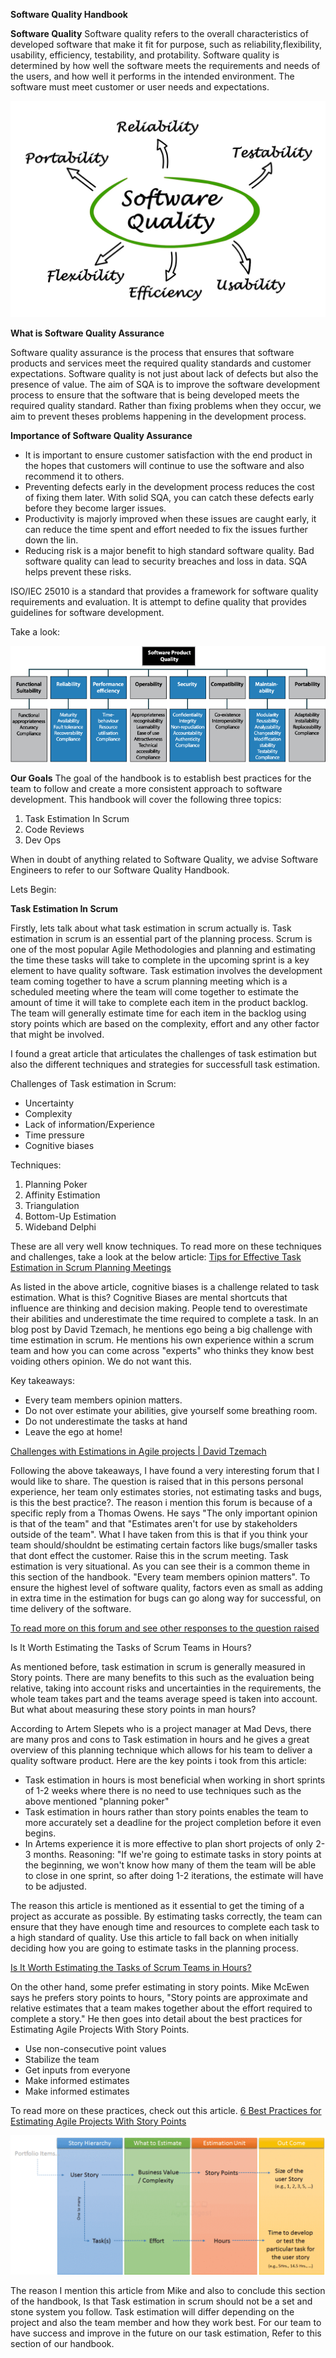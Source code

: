 **Software Quality Handbook**

**Software Quality**
Software quality refers to the overall characteristics of developed software that make it fit for purpose, such as reliability,flexibility, usability, efficiency, testability, and protability. Software quality is determined by how well the software meets the requirements and needs of the users, and how well it performs in the intended environment. The software must meet customer or user needs and expectations.

![Software Quality](pics/SoftwareQuality.webp)

**What is Software Quality Assurance**

Software quality assurance is the process that ensures that software products and services meet the required quality standards and customer expectations. Software quality is not just about lack of defects but also the presence of value. The aim of SQA is to improve the software development process to ensure that the software that is being developed meets the required quality standard. Rather than fixing problems when they occur, we aim to prevent theses problems happening in the development process.

**Importance of Software Quality Assurance**

- It is important to ensure customer satisfaction with the end product in the hopes that customers will continue to use the software and also recommend it to others.
- Preventing defects early in the development process reduces the cost of fixing them later. With solid SQA, you can catch these defects early before they become larger issues.
- Productivity is majorly improved when these issues are caught early, it can reduce the time spent and effort needed to fix the issues further down the lin.
- Reducing risk is a major benefit to high standard software quality. Bad software quality can lead to security breaches and loss in data. SQA helps prevent these risks.

ISO/IEC 25010 is a standard that provides a framework for software quality requirements and evaluation. It is attempt to define quality that provides guidelines for software development.

Take a look: 

![ISO/IEC 25010](pics/SoftwareQualityProduct.png)

**Our Goals**
 The goal of the handbook is to establish best practices for the team to follow and create a more consistent approach to software development.
 This handbook will cover the following three topics:

 1. Task Estimation In Scrum
 2. Code Reviews
 3. Dev Ops

 When in doubt of anything related to Software Quality, we advise Software Engineers to refer to our Software Quality Handbook.

 Lets Begin:

**Task Estimation In Scrum**

Firstly, lets talk about what task estimation in scrum actually is. Task estimation in scrum is an essential part of the planning process. Scrum is one of the most popular Agile Methodologies and planning and estimating the time these tasks will take to complete in the upcoming sprint is a key element to have quality software. Task estimation involves the development team coming together to have a scrum planning meeting which is a scheduled meeting where the team will come together to estimate the amount of time it will take to complete each item in the product backlog. The team will generally estimate time for each item in the backlog using story points which are based on the complexity, effort and any other factor that might be involved. 

I found a great article that articulates the challenges of task estimation but also the different techniques and strategies for successfull task estimation.

Challenges of Task estimation in Scrum: 

- Uncertainty
- Complexity
- Lack of information/Experience
- Time pressure
- Cognitive biases

Techniques:
 
 1. Planning Poker
 2. Affinity Estimation
 3. Triangulation
 4. Bottom-Up Estimation
 5. Wideband Delphi

 These are all very well know techniques. To read more on these techniques and challenges, take a look at the below article: 
 [Tips for Effective Task Estimation in Scrum Planning Meetings](https://liuhongbo.medium.com/tips-for-effective-task-estimation-in-scrum-planning-meetings-c7a6af2c4966)

 As listed in the above article, cognitive biases is a challenge related to task estimation. What is this? Cognitive Biases are mental shortcuts that influence are thinking and decision making. People tend to overestimate their abilities and underestimate the time required to complete a task. In an blog post by David Tzemach, he mentions ego being a big challenge with time estimation in scrum. He mentions his own experience within a scrum team and how you can come across "experts" who thinks they know best voiding others opinion. We do not want this. 

 Key takeaways:
 - Every team members opinion matters. 
 - Do not over estimate your abilities, give yourself some breathing room.
 - Do not underestimate the tasks at hand
 - Leave the ego at home! 

 [Challenges with Estimations in Agile projects | David Tzemach](https://www.agilequalitymadeeasy.com/post/challenges-with-estimations-in-agile-projects-david-tzemach)

 Following the above takeaways, I have found a very interesting forum that I would like to share. The question is raised that in this persons personal experience, her team only estimates stories, not estimating tasks and bugs, is this the best practice?. The reason i mention this forum is because of a specific reply from a Thomas Owens. He says "The only important opinion is that of the team" and that "Estimates aren't for use by stakeholders outside of the team". What I have taken from this is that if you think your team should/shouldnt be estimating certain factors like bugs/smaller tasks that dont effect the customer. Raise this in the scrum meeting. Task estimation is very situational. As you can see their is a common theme in this section of the handbook. "Every team members opinion matters". To ensure the highest level of software quality, factors even as small as adding in extra time in the estimation for bugs can go along way for successful, on time delivery of the software.

 [To read more on this forum and see other responses to the question raised](https://www.scrum.org/forum/scrum-forum/58252/should-we-estimate-our-tasks)

 Is It Worth Estimating the Tasks of Scrum Teams in Hours?

 As mentioned before, task estimation in scrum is generally measured in Story points. There are many benefits to this such as the evaluation being relative, taking into account risks and uncertainties in the requirements, the whole team takes part and the teams average speed is taken into account. But what about measuring these story points in man hours? 

 According to Artem Slepets who is a project manager at Mad Devs, there are many pros and cons to Task estimation in hours and he gives a great overview of this planning technique which allows for his team to deliver a quality software product. Here are the key points i took from this article: 

- Task estimation in hours is most beneficial when working in short sprints of 1-2 weeks where there is no need to use techniques such as the above mentioned "planning poker"
- Task estimation in hours rather than story points enables the team to more accurately set a deadline for the project completion before it even begins. 
- In Artems experience it is more effective to plan short projects of only 2-3 months. Reasoning: "If we're going to estimate tasks in story points at the beginning, we won't know how many of   them the team will be able to close in one sprint, so after doing 1-2 iterations, the estimate will have to be adjusted.

The reason this article is mentioned as it essential to get the timing of a project as accurate as possible. By estimating tasks correctly, the team can ensure that they have enough time and resources to complete each task to a high standard of quality. Use this article to fall back on when initially deciding how you are going to estimate tasks in the planning process. 

[Is It Worth Estimating the Tasks of Scrum Teams in Hours?](https://maddevs.io/blog/task-estimation-in-hours-for-scrum-teams/)

On the other hand, some prefer estimating in story points. Mike McEwen says he prefers story points to hours, "Story points are approximate and relative estimates that a team makes together about the effort required to complete a story." He then goes into detail about the best practices for Estimating Agile Projects With Story Points.

- Use non-consecutive point values
- Stabilize the team
- Get inputs from everyone
- Make informed estimates
- Make informed estimates

To read more on these practices, check out this article. 
[6 Best Practices for Estimating Agile Projects With Story Points](https://www.linkedin.com/pulse/6-best-practices-estimating-agile-projects-story-points-mike-mcewen/)

![Check out this diagram](pics/hoursVSpoints.gif)

The reason I mention this article from Mike and also to conclude this section of the handbook, Is that Task estimation in scrum should not be a set and stone system you follow. Task estimation will differ depending on the project and also the team member and how they work best. For our team to have success and improve in the future on our task estimation, Refer to this section of our handbook.

